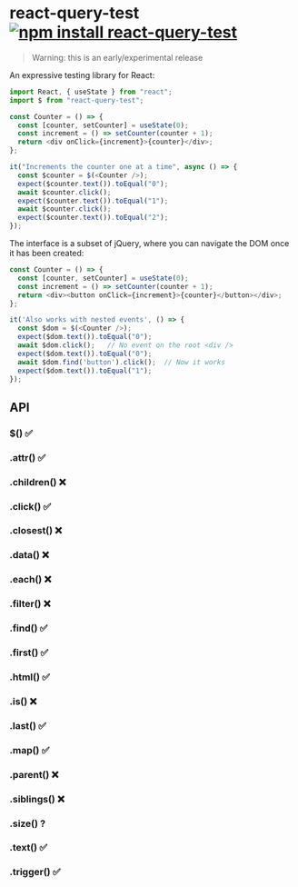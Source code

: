 # react-query-test [![npm install react-query-test](https://img.shields.io/badge/npm%20install-react--query--test-blue.svg)](https://www.npmjs.com/package/react-query-test)

> Warning: this is an early/experimental release

An expressive testing library for React:

```js
import React, { useState } from "react";
import $ from "react-query-test";

const Counter = () => {
  const [counter, setCounter] = useState(0);
  const increment = () => setCounter(counter + 1);
  return <div onClick={increment}>{counter}</div>;
};

it("Increments the counter one at a time", async () => {
  const $counter = $(<Counter />);
  expect($counter.text()).toEqual("0");
  await $counter.click();
  expect($counter.text()).toEqual("1");
  await $counter.click();
  expect($counter.text()).toEqual("2");
});
```

The interface is a subset of jQuery, where you can navigate the DOM once it has been created:

```js
const Counter = () => {
  const [counter, setCounter] = useState(0);
  const increment = () => setCounter(counter + 1);
  return <div><button onClick={increment}>{counter}</button></div>;
};

it('Also works with nested events', () => {
  const $dom = $(<Counter />);
  expect($dom.text()).toEqual("0");
  await $dom.click();   // No event on the root <div />
  expect($dom.text()).toEqual("0");
  await $dom.find('button').click();  // Now it works
  expect($dom.text()).toEqual("1");
});
```


## API

### $() ✅

### .attr() ✅

### .children() ❌

### .click() ✅

### .closest() ❌

### .data() ❌

### .each() ❌

### .filter() ❌

### .find() ✅

### .first() ✅

### .html() ✅

### .is() ❌

### .last() ✅

### .map() ✅

### .parent() ❌

### .siblings() ❌

### .size() ?

### .text() ✅

### .trigger() ✅
